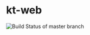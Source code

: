 # kt-web
![Build Status of master branch](https://api.travis-ci.org/ksmith97/kt-web.svg?branch=master)
